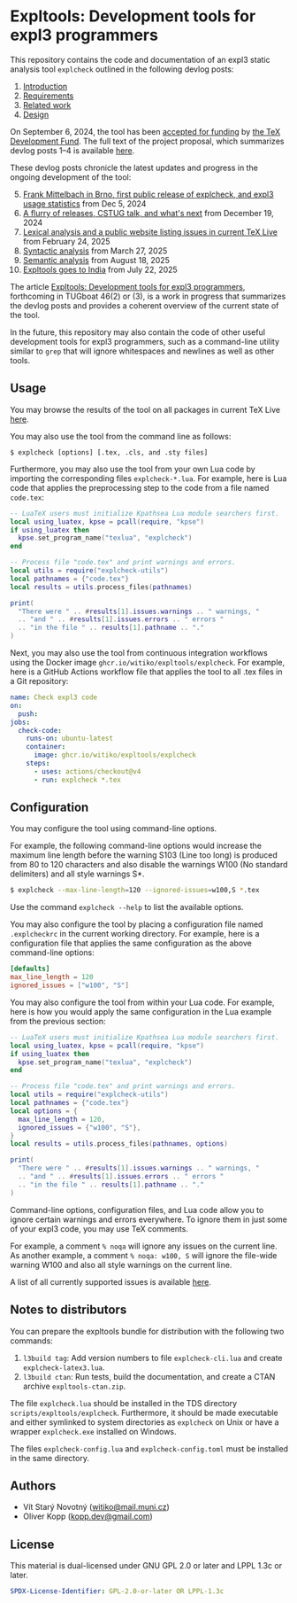 # Expltools: Development tools for expl3 programmers

This repository contains the code and documentation of an expl3 static analysis tool `explcheck` outlined in the following devlog posts:

1. [Introduction][1]
2. [Requirements][2]
3. [Related work][3]
4. [Design][4]

On September 6, 2024, the tool has been [accepted for funding][5] by [the TeX Development Fund][6].
The full text of the project proposal, which summarizes devlog posts 1–4 is available [here][7].

These devlog posts chronicle the latest updates and progress in the ongoing development of the tool:

5. [Frank Mittelbach in Brno, first public release of explcheck, and expl3 usage statistics][8] from Dec 5, 2024
6. [A flurry of releases, CSTUG talk, and what's next][9] from December 19, 2024
7. [Lexical analysis and a public website listing issues in current TeX Live][12] from February 24, 2025
8. [Syntactic analysis][13] from March 27, 2025
9. [Semantic analysis][15] from August 18, 2025
10. [Expltools goes to India][16] from July 22, 2025

The article [Expltools: Development tools for expl3 programmers][14], forthcoming in TUGboat 46(2) or (3), is a work in progress that summarizes the devlog posts and provides a coherent overview of the current state of the tool.

In the future, this repository may also contain the code of other useful development tools for expl3 programmers, such as a command-line utility similar to `grep` that will ignore whitespaces and newlines as well as other tools.

 [1]: https://witiko.github.io/Expl3-Linter-1/
 [2]: https://witiko.github.io/Expl3-Linter-2/
 [3]: https://witiko.github.io/Expl3-Linter-3/
 [4]: https://witiko.github.io/Expl3-Linter-4/
 [5]: https://tug.org/tc/devfund/grants.html
 [6]: https://tug.org/tc/devfund/application.html
 [7]: https://tug.org/tc/devfund/documents/2024-09-expltools.pdf
 [8]: https://witiko.github.io/Expl3-Linter-5/
 [9]: https://witiko.github.io/Expl3-Linter-6/
 [10]: https://github.com/witiko/expltools/releases/download/latest/warnings-and-errors.pdf
 [11]: https://koppor.github.io/explcheck-issues/
 [12]: https://witiko.github.io/Expl3-Linter-7/
 [13]: https://witiko.github.io/Expl3-Linter-8/
 [14]: https://github.com/Witiko/expltools-tug25-paper
 [15]: https://witiko.github.io/Expl3-Linter-9/
 [16]: https://witiko.github.io/Expl3-Linter-10/

## Usage

You may browse the results of the tool on all packages in current TeX Live [here][11].

You may also use the tool from the command line as follows:

```
$ explcheck [options] [.tex, .cls, and .sty files]
```

Furthermore, you may also use the tool from your own Lua code by importing the corresponding files `explcheck-*.lua`.
For example, here is Lua code that applies the preprocessing step to the code from a file named `code.tex`:

``` lua
-- LuaTeX users must initialize Kpathsea Lua module searchers first.
local using_luatex, kpse = pcall(require, "kpse")
if using_luatex then
  kpse.set_program_name("texlua", "explcheck")
end

-- Process file "code.tex" and print warnings and errors.
local utils = require("explcheck-utils")
local pathnames = {"code.tex"}
local results = utils.process_files(pathnames)

print(
  "There were " .. #results[1].issues.warnings .. " warnings, "
  .. "and " .. #results[1].issues.errors .. " errors "
  .. "in the file " .. results[1].pathname .. "."
)
```

Next, you may also use the tool from continuous integration workflows using the Docker image `ghcr.io/witiko/expltools/explcheck`.
For example, here is a GitHub Actions workflow file that applies the tool to all .tex files in a Git repository:

``` yaml
name: Check expl3 code
on:
  push:
jobs:
  check-code:
    runs-on: ubuntu-latest
    container:
      image: ghcr.io/witiko/expltools/explcheck
    steps:
      - uses: actions/checkout@v4
      - run: explcheck *.tex
```

## Configuration

You may configure the tool using command-line options.

For example, the following command-line options would increase the maximum line length before the warning S103 (Line too long) is produced from 80 to 120 characters and also disable the warnings W100 (No standard delimiters) and all style warnings S\*.

``` sh
$ explcheck --max-line-length=120 --ignored-issues=w100,S *.tex
```

Use the command `explcheck --help` to list the available options.

You may also configure the tool by placing a configuration file named `.explcheckrc` in the current working directory.
For example, here is a configuration file that applies the same configuration as the above command-line options:

``` toml
[defaults]
max_line_length = 120
ignored_issues = ["w100", "S"]
```

You may also configure the tool from within your Lua code.
For example, here is how you would apply the same configuration in the Lua example from the previous section:

``` lua
-- LuaTeX users must initialize Kpathsea Lua module searchers first.
local using_luatex, kpse = pcall(require, "kpse")
if using_luatex then
  kpse.set_program_name("texlua", "explcheck")
end

-- Process file "code.tex" and print warnings and errors.
local utils = require("explcheck-utils")
local pathnames = {"code.tex"}
local options = {
  max_line_length = 120,
  ignored_issues = {"w100", "S"},
}
local results = utils.process_files(pathnames, options)

print(
  "There were " .. #results[1].issues.warnings .. " warnings, "
  .. "and " .. #results[1].issues.errors .. " errors "
  .. "in the file " .. results[1].pathname .. "."
)
```

Command-line options, configuration files, and Lua code allow you to ignore certain warnings and errors everywhere.
To ignore them in just some of your expl3 code, you may use TeX comments.

For example, a comment `% noqa` will ignore any issues on the current line.
As another example, a comment `% noqa: w100, S` will ignore the file-wide warning W100 and also all style warnings on the current line.

A list of all currently supported issues is available [here][10].

## Notes to distributors

You can prepare the expltools bundle for distribution with the following two commands:

1. `l3build tag`: Add version numbers to file `explcheck-cli.lua` and create `explcheck-latex3.lua`.
2. `l3build ctan`: Run tests, build the documentation, and create a CTAN archive `expltools-ctan.zip`.

The file `explcheck.lua` should be installed in the TDS directory `scripts/expltools/explcheck`. Furthermore, it should be made executable and either symlinked to system directories as `explcheck` on Unix or have a wrapper `explcheck.exe` installed on Windows.

The files `explcheck-config.lua` and `explcheck-config.toml` must be installed in the same directory.

## Authors

- Vít Starý Novotný (<witiko@mail.muni.cz>)
- Oliver Kopp (<kopp.dev@gmail.com>)

## License

This material is dual-licensed under GNU GPL 2.0 or later and LPPL 1.3c or later.

``` yaml
SPDX-License-Identifier: GPL-2.0-or-later OR LPPL-1.3c
```
